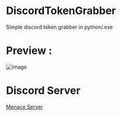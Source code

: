 # DiscordTokenGrabber
Simple discord token grabber in python/.exe
# Preview :
![image](https://user-images.githubusercontent.com/105600885/218337701-2d5c73ab-cbaf-4679-9f00-3792a8df2525.png)
# Discord Server
[Menace Server](https://discord.gg/msfr)
